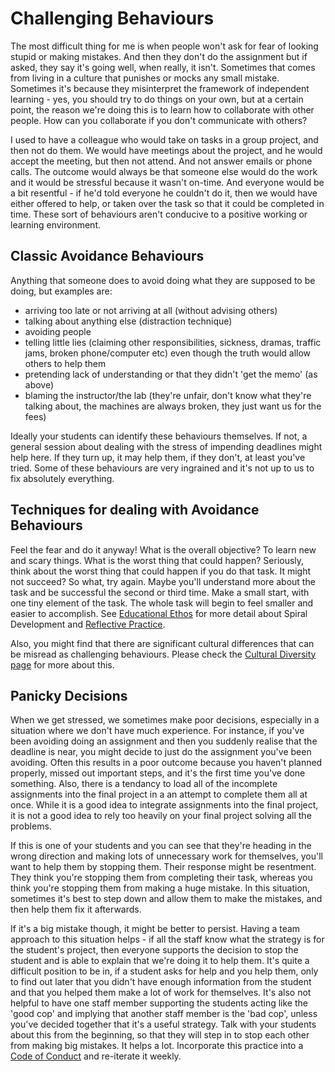 # Challenging Behaviours

The most difficult thing for me is when people won't ask for fear of looking stupid or making mistakes. And then they don't do the assignment but if asked, they say it's going well, when really, it isn't. Sometimes that comes from living in a culture that punishes or mocks any small mistake. Sometimes it's because they misinterpret the framework of independent learning - yes, you should try to do things on your own, but at a certain point, the reason we're doing this is to learn how to collaborate with other people. How can you collaborate if you don't communicate with others? 

I used to have a colleague who would take on tasks in a group project, and then not do them. We would have meetings about the project, and he would accept the meeting, but then not attend. And not answer emails or phone calls. The outcome would always be that someone else would do the work and it would be stressful because it wasn't on-time. And everyone would be a bit resentful - if he'd told everyone he couldn't do it, then we would have either offered to help, or taken over the task so that it could be completed in time. These sort of behaviours aren't conducive to a positive working or learning environment.  

## Classic Avoidance Behaviours

Anything that someone does to avoid doing what they are supposed to be doing, but examples are:
- arriving too late or not arriving at all (without advising others)
- talking about anything else (distraction technique)
- avoiding people 
- telling little lies (claiming other responsibilities, sickness, dramas, traffic jams, broken phone/computer etc) even though the truth would allow others to help them
- pretending lack of understanding or that they didn't 'get the memo' (as above)
- blaming the instructor/the lab (they're unfair, don't know what they're talking about, the machines are always broken, they just want us for the fees)

Ideally your students can identify these behaviours themselves. If not, a general session about dealing with the stress of impending deadlines might help here. If they turn up, it may help them, if they don't, at least you've tried. Some of these behaviours are very ingrained and it's not up to us to fix absolutely everything.

## Techniques for dealing with Avoidance Behaviours

Feel the fear and do it anyway! What is the overall objective? To learn new and scary things. What is the worst thing that could happen? Seriously, think about the worst thing that could happen if you do that task. It might not succeed? So what, try again. Maybe you'll understand more about the task and be successful the second or third time. Make a small start, with one tiny element of the task. The whole task will begin to feel smaller and easier to accomplish. See [Educational Ethos](educational_ethos.md) for more detail about Spiral Development and [Reflective Practice](reflective_practice.md).

Also, you might find that there are significant cultural differences that can be misread as challenging behaviours. Please check the [Cultural Diversity page](cultural_diversity.md) for more about this.


## Panicky Decisions

When we get stressed, we sometimes make poor decisions, especially in a situation where we don't have much experience. For instance, if you've been avoiding doing an assignment and then you suddenly realise that the deadline is near, you might decide to just do the assignment you've been avoiding. Often this results in a poor outcome because you haven't planned properly, missed out important steps, and it's the first time you've done something. Also, there is a tendancy to load all of the incomplete assignments into the final project in a an attempt to complete them all at once. While it is a good idea to integrate assignments into the final project, it is not a good idea to rely too heavily on your final project solving all the problems. 

If this is one of your students and you can see that they're heading in the wrong direction and making lots of unnecessary work for themselves, you'll want to help them by stopping them. Their response might be resentment. They think you're stopping them from completing their task, whereas you think you're stopping them from making a huge mistake. In this situation, sometimes it's best to step down and allow them to make the mistakes, and then help them fix it afterwards. 

If it's a big mistake though, it might be better to persist. Having a team approach to this situation helps - if all the staff know what the strategy is for the student's project, then everyone supports the decision to stop the student and is able to explain that we're doing it to help them. It's quite a difficult position to be in, if a student asks for help and you help them, only to find out later that you didn't have enough information from the student and that you helped them make a lot of work for themselves. It's also not helpful to have one staff member supporting the students acting like the 'good cop' and implying that another staff member is the 'bad cop', unless you've decided together that it's a useful strategy. Talk with your students about this from the beginning, so that they will step in to stop each other from making big mistakes. It helps a lot. Incorporate this practice into a [Code of Conduct](space.md) and re-iterate it weekly.



